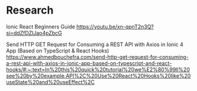 # Research

Ionic React Beginners Guide
https://youtu.be/xn-qpnT2n3Q?si=ddZfDZlJao4pZbcG

Send HTTP GET Request for Consuming a REST API with Axios in Ionic 4 App (Based on TypeScript & React Hooks)
https://www.ahmedbouchefra.com/send-http-get-request-for-consuming-a-rest-api-with-axios-in-ionic-app-based-on-typescript-and-react-hooks/#:~:text=In%20this%20quick%20tutorial%20we%E2%80%99ll%20see%20by%20example,API%2C%20Use%20React%20Hooks%20like%20useState%20and%20useEffect%2C
